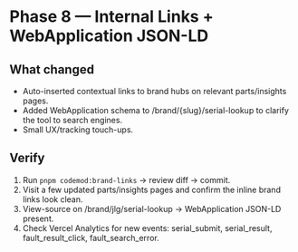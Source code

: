 # Phase 8 — Internal Links + WebApplication JSON-LD

## What changed
- Auto-inserted contextual links to brand hubs on relevant parts/insights pages.
- Added WebApplication schema to /brand/{slug}/serial-lookup to clarify the tool to search engines.
- Small UX/tracking touch-ups.

## Verify
1) Run `pnpm codemod:brand-links` → review diff → commit.
2) Visit a few updated parts/insights pages and confirm the inline brand links look clean.
3) View-source on /brand/jlg/serial-lookup → WebApplication JSON-LD present.
4) Check Vercel Analytics for new events: serial_submit, serial_result, fault_result_click, fault_search_error.
